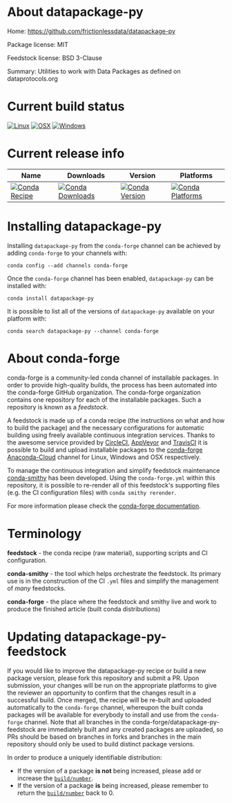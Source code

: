 About datapackage-py
====================

Home: https://github.com/frictionlessdata/datapackage-py

Package license: MIT

Feedstock license: BSD 3-Clause

Summary: Utilities to work with Data Packages as defined on dataprotocols.org



Current build status
====================

[![Linux](https://img.shields.io/circleci/project/github/conda-forge/datapackage-py-feedstock/master.svg?label=Linux)](https://circleci.com/gh/conda-forge/datapackage-py-feedstock)
[![OSX](https://img.shields.io/travis/conda-forge/datapackage-py-feedstock/master.svg?label=macOS)](https://travis-ci.org/conda-forge/datapackage-py-feedstock)
[![Windows](https://img.shields.io/appveyor/ci/conda-forge/datapackage-py-feedstock/master.svg?label=Windows)](https://ci.appveyor.com/project/conda-forge/datapackage-py-feedstock/branch/master)

Current release info
====================

| Name | Downloads | Version | Platforms |
| --- | --- | --- | --- |
| [![Conda Recipe](https://img.shields.io/badge/recipe-datapackage--py-green.svg)](https://anaconda.org/conda-forge/datapackage-py) | [![Conda Downloads](https://img.shields.io/conda/dn/conda-forge/datapackage-py.svg)](https://anaconda.org/conda-forge/datapackage-py) | [![Conda Version](https://img.shields.io/conda/vn/conda-forge/datapackage-py.svg)](https://anaconda.org/conda-forge/datapackage-py) | [![Conda Platforms](https://img.shields.io/conda/pn/conda-forge/datapackage-py.svg)](https://anaconda.org/conda-forge/datapackage-py) |

Installing datapackage-py
=========================

Installing `datapackage-py` from the `conda-forge` channel can be achieved by adding `conda-forge` to your channels with:

```
conda config --add channels conda-forge
```

Once the `conda-forge` channel has been enabled, `datapackage-py` can be installed with:

```
conda install datapackage-py
```

It is possible to list all of the versions of `datapackage-py` available on your platform with:

```
conda search datapackage-py --channel conda-forge
```


About conda-forge
=================

conda-forge is a community-led conda channel of installable packages.
In order to provide high-quality builds, the process has been automated into the
conda-forge GitHub organization. The conda-forge organization contains one repository
for each of the installable packages. Such a repository is known as a *feedstock*.

A feedstock is made up of a conda recipe (the instructions on what and how to build
the package) and the necessary configurations for automatic building using freely
available continuous integration services. Thanks to the awesome service provided by
[CircleCI](https://circleci.com/), [AppVeyor](https://www.appveyor.com/)
and [TravisCI](https://travis-ci.org/) it is possible to build and upload installable
packages to the [conda-forge](https://anaconda.org/conda-forge)
[Anaconda-Cloud](https://anaconda.org/) channel for Linux, Windows and OSX respectively.

To manage the continuous integration and simplify feedstock maintenance
[conda-smithy](https://github.com/conda-forge/conda-smithy) has been developed.
Using the ``conda-forge.yml`` within this repository, it is possible to re-render all of
this feedstock's supporting files (e.g. the CI configuration files) with ``conda smithy rerender``.

For more information please check the [conda-forge documentation](https://conda-forge.org/docs/).

Terminology
===========

**feedstock** - the conda recipe (raw material), supporting scripts and CI configuration.

**conda-smithy** - the tool which helps orchestrate the feedstock.
                   Its primary use is in the construction of the CI ``.yml`` files
                   and simplify the management of *many* feedstocks.

**conda-forge** - the place where the feedstock and smithy live and work to
                  produce the finished article (built conda distributions)


Updating datapackage-py-feedstock
=================================

If you would like to improve the datapackage-py recipe or build a new
package version, please fork this repository and submit a PR. Upon submission,
your changes will be run on the appropriate platforms to give the reviewer an
opportunity to confirm that the changes result in a successful build. Once
merged, the recipe will be re-built and uploaded automatically to the
`conda-forge` channel, whereupon the built conda packages will be available for
everybody to install and use from the `conda-forge` channel.
Note that all branches in the conda-forge/datapackage-py-feedstock are
immediately built and any created packages are uploaded, so PRs should be based
on branches in forks and branches in the main repository should only be used to
build distinct package versions.

In order to produce a uniquely identifiable distribution:
 * If the version of a package **is not** being increased, please add or increase
   the [``build/number``](https://conda.io/docs/user-guide/tasks/build-packages/define-metadata.html#build-number-and-string).
 * If the version of a package **is** being increased, please remember to return
   the [``build/number``](https://conda.io/docs/user-guide/tasks/build-packages/define-metadata.html#build-number-and-string)
   back to 0.

